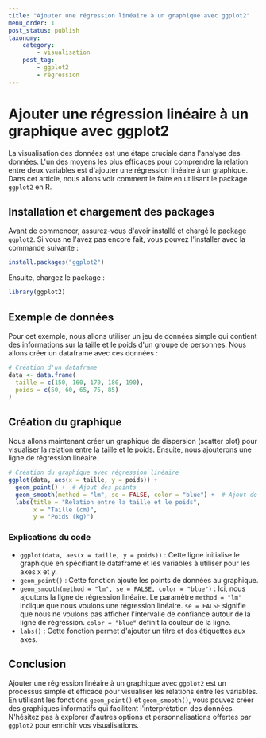 ```yaml
---
title: "Ajouter une régression linéaire à un graphique avec ggplot2"
menu_order: 1
post_status: publish
taxonomy:
    category:
        - visualisation
    post_tag:
        - ggplot2
        - régression
---
```


# Ajouter une régression linéaire à un graphique avec ggplot2

La visualisation des données est une étape cruciale dans l'analyse des données. L'un des moyens les plus efficaces pour comprendre la relation entre deux variables est d'ajouter une régression linéaire à un graphique. Dans cet article, nous allons voir comment le faire en utilisant le package `ggplot2` en R.

## Installation et chargement des packages

Avant de commencer, assurez-vous d'avoir installé et chargé le package `ggplot2`. Si vous ne l'avez pas encore fait, vous pouvez l'installer avec la commande suivante :

```R
install.packages("ggplot2")
```

Ensuite, chargez le package :

```R
library(ggplot2)
```

## Exemple de données

Pour cet exemple, nous allons utiliser un jeu de données simple qui contient des informations sur la taille et le poids d'un groupe de personnes. Nous allons créer un dataframe avec ces données :

```R
# Création d'un dataframe
data <- data.frame(
  taille = c(150, 160, 170, 180, 190),
  poids = c(50, 60, 65, 75, 85)
)
```

## Création du graphique

Nous allons maintenant créer un graphique de dispersion (scatter plot) pour visualiser la relation entre la taille et le poids. Ensuite, nous ajouterons une ligne de régression linéaire.

```R
# Création du graphique avec régression linéaire
ggplot(data, aes(x = taille, y = poids)) +
  geom_point() +  # Ajout des points
  geom_smooth(method = "lm", se = FALSE, color = "blue") +  # Ajout de la régression linéaire
  labs(title = "Relation entre la taille et le poids",
       x = "Taille (cm)",
       y = "Poids (kg)")
```

### Explications du code

- `ggplot(data, aes(x = taille, y = poids))` : Cette ligne initialise le graphique en spécifiant le dataframe et les variables à utiliser pour les axes x et y.
- `geom_point()` : Cette fonction ajoute les points de données au graphique.
- `geom_smooth(method = "lm", se = FALSE, color = "blue")` : Ici, nous ajoutons la ligne de régression linéaire. Le paramètre `method = "lm"` indique que nous voulons une régression linéaire. `se = FALSE` signifie que nous ne voulons pas afficher l'intervalle de confiance autour de la ligne de régression. `color = "blue"` définit la couleur de la ligne.
- `labs()` : Cette fonction permet d'ajouter un titre et des étiquettes aux axes.

## Conclusion

Ajouter une régression linéaire à un graphique avec `ggplot2` est un processus simple et efficace pour visualiser les relations entre les variables. En utilisant les fonctions `geom_point()` et `geom_smooth()`, vous pouvez créer des graphiques informatifs qui facilitent l'interprétation des données. N'hésitez pas à explorer d'autres options et personnalisations offertes par `ggplot2` pour enrichir vos visualisations.

